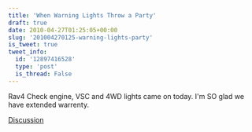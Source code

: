 ```yaml
---
title: 'When Warning Lights Throw a Party'
draft: true
date: 2010-04-27T01:25:05+00:00
slug: '201004270125-warning-lights-party'
is_tweet: true
tweet_info:
  id: '12897416528'
  type: 'post'
  is_thread: False
---
```




Rav4 Check engine, VSC and 4WD lights came on today. I'm SO glad we have extended warrenty.

[Discussion](https://x.com/sytelus/status/12897416528)
